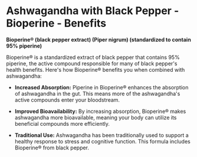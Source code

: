 # Ashwagandha with Black Pepper - Bioperine - Benefits

**Bioperine® (black pepper extract) (Piper nigrum) (standardized to contain 95% piperine)** 

Bioperine® is a standardized extract of black pepper that contains 95% piperine, the active compound responsible for many of black pepper's health benefits. Here's how Bioperine® benefits you when combined with ashwagandha: 

- **Increased Absorption:** Piperine in Bioperine® enhances the absorption of ashwagandha in the gut. This means more of the ashwagandha's active compounds enter your bloodstream. 

- **Improved Bioavailability:** By increasing absorption, Bioperine® makes ashwagandha more bioavailable, meaning your body can utilize its beneficial compounds more efficiently.    

- **Traditional Use:** Ashwagandha has been traditionally used to support a healthy response to stress and cognitive function. This formula includes Bioperine® from black pepper.